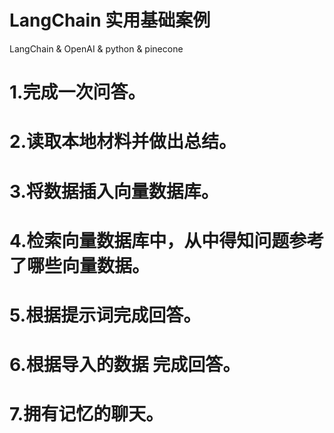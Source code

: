# LangChain 实用基础案例
LangChain & OpenAI & python & pinecone

# 1.完成一次问答。
# 2.读取本地材料并做出总结。
# 3.将数据插入向量数据库。
# 4.检索向量数据库中，从中得知问题参考了哪些向量数据。
# 5.根据提示词完成回答。
# 6.根据导入的数据 完成回答。
# 7.拥有记忆的聊天。
